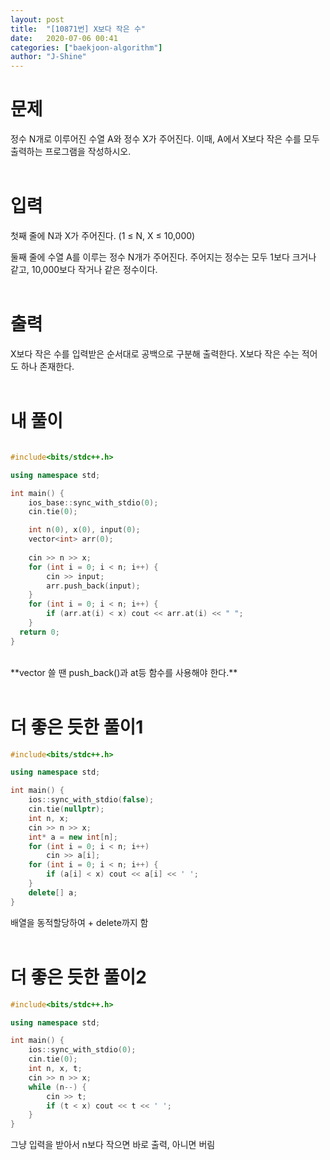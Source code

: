 ```yaml
---
layout: post
title:  "[10871번] X보다 작은 수"
date:   2020-07-06 00:41
categories: ["baekjoon-algorithm"]
author: "J-Shine"
---
```

# 문제  

정수 N개로 이루어진 수열 A와 정수 X가 주어진다. 이때, A에서 X보다 작은 수를 모두 출력하는 프로그램을 작성하시오.<br><br>

# 입력  

첫째 줄에 N과 X가 주어진다. (1 ≤ N, X ≤ 10,000)<br>

둘째 줄에 수열 A를 이루는 정수 N개가 주어진다. 주어지는 정수는 모두 1보다 크거나 같고, 10,000보다 작거나 같은 정수이다.<br><br>
# 출력  

X보다 작은 수를 입력받은 순서대로 공백으로 구분해 출력한다. X보다 작은 수는 적어도 하나 존재한다.<br><br>

# 내 풀이

```c++

#include<bits/stdc++.h>

using namespace std;

int main() {
	ios_base::sync_with_stdio(0);
	cin.tie(0);

	int n(0), x(0), input(0);
	vector<int> arr(0);
	
	cin >> n >> x;
	for (int i = 0; i < n; i++) {
		cin >> input;
		arr.push_back(input);
	}
	for (int i = 0; i < n; i++) {
		if (arr.at(i) < x) cout << arr.at(i) << " ";
	}
  return 0;
}

```
<br>
**vector 쓸 땐 push_back()과 at등 함수를 사용해야 한다.**<br><br>

# 더 좋은 듯한 풀이1

```c++
#include<bits/stdc++.h>

using namespace std;

int main() {
	ios::sync_with_stdio(false);
	cin.tie(nullptr);
	int n, x;
	cin >> n >> x;
	int* a = new int[n];
	for (int i = 0; i < n; i++)
		cin >> a[i];
	for (int i = 0; i < n; i++) {
		if (a[i] < x) cout << a[i] << ' ';
	}
	delete[] a;
}
```
배열을 동적할당하여 + delete까지 함<br><br>

# 더 좋은 듯한 풀이2

```c++
#include<bits/stdc++.h>

using namespace std;

int main() {
	ios::sync_with_stdio(0);
	cin.tie(0);
	int n, x, t;
	cin >> n >> x;
	while (n--) {
		cin >> t;
		if (t < x) cout << t << ' ';
	}
}
```
그냥 입력을 받아서 n보다 작으면 바로 출력, 아니면 버림<br><br>

